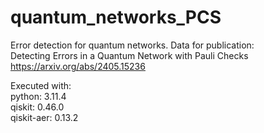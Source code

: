# quantum_networks_PCS
Error detection for quantum networks. Data for publication:  
Detecting Errors in a Quantum Network with Pauli Checks\
https://arxiv.org/abs/2405.15236

Executed with:\
python: 3.11.4\
qiskit: 0.46.0\
qiskit-aer: 0.13.2
